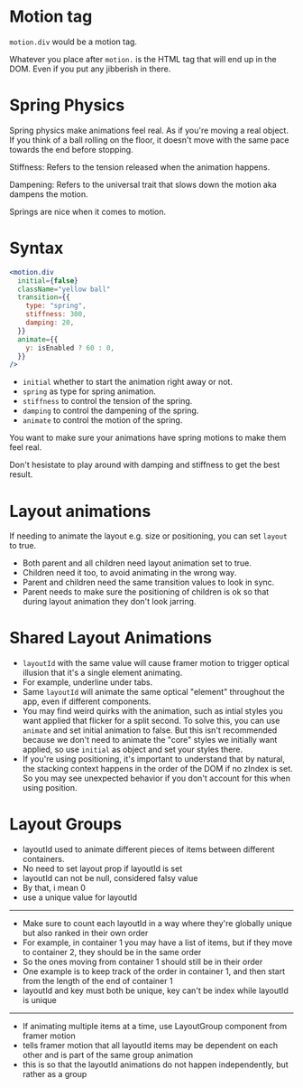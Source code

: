 # Motion tag

`motion.div` would be a motion tag.

Whatever you place after `motion.` is the HTML tag that will end up in the DOM. Even if you put any jibberish in there.

# Spring Physics

Spring physics make animations feel real. As if you're moving a real object. If you think of a ball rolling on the floor, it doesn't move with the same pace towards the end before stopping.

Stiffness: Refers to the tension released when the animation happens.

Dampening: Refers to the universal trait that slows down the motion aka dampens the motion.

Springs are nice when it comes to motion.

# Syntax

```jsx
<motion.div
  initial={false}
  className="yellow ball"
  transition={{
    type: "spring",
    stiffness: 300,
    damping: 20,
  }}
  animate={{
    y: isEnabled ? 60 : 0,
  }}
/>
```

- `initial` whether to start the animation right away or not.
- `spring` as type for spring animation.
- `stiffness` to control the tension of the spring.
- `damping` to control the dampening of the spring.
- `animate` to control the motion of the spring.

You want to make sure your animations have spring motions to make them feel real.

Don't hesistate to play around with damping and stiffness to get the best result.

# Layout animations

If needing to animate the layout e.g. size or positioning, you can set `layout` to true.

- Both parent and all children need layout animation set to true.
- Children need it too, to avoid animating in the wrong way.
- Parent and children need the same transition values to look in sync.
- Parent needs to make sure the positioning of children is ok so that during layout animation they don't look jarring.

# Shared Layout Animations

- `layoutId` with the same value will cause framer motion to trigger optical illusion that it's a single element animating.
- For example, underline under tabs.
- Same `layoutId` will animate the same optical "element" throughout the app, even if different components.
- You may find weird quirks with the animation, such as intial styles you want applied that flicker for a split second. To solve this, you can use `animate` and set initial animation to false. But this isn't recommended because we don't need to animate the "core" styles we initially want applied, so use `initial` as object and set your styles there.
- If you're using positioning, it's important to understand that by natural, the stacking context happens in the order of the DOM if no zIndex is set. So you may see unexpected behavior if you don't account for this when using position.

# Layout Groups

- layoutId used to animate different pieces of items between different containers.
- No need to set layout prop if layoutId is set
- layoutId can not be null, considered falsy value
- By that, i mean 0
- use a unique value for layoutId

---

- Make sure to count each layoutId in a way where they're globally unique but also ranked in their own order
- For example, in container 1 you may have a list of items, but if they move to container 2, they should be in the same order
- So the ones moving from container 1 should still be in their order
- One example is to keep track of the order in container 1, and then start from the length of the end of container 1
- layoutId and key must both be unique, key can't be index while layoutId is unique

---

- If animating multiple items at a time, use LayoutGroup component from framer motion
- tells framer motion that all layoutId items may be dependent on each other and is part of the same group animation
- this is so that the layoutId animations do not happen independently, but rather as a group

